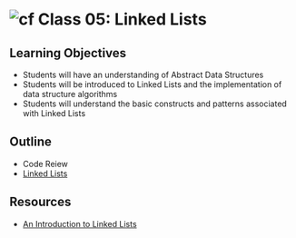 # ![cf](http://i.imgur.com/7v5ASc8.png) Class 05: Linked Lists

## Learning Objectives
- Students will have an understanding of Abstract Data Structures
- Students will be introduced to Linked Lists and the implementation of data structure algorithms
- Students will understand the basic constructs and patterns associated with Linked Lists

## Outline
- Code Reiew
- [Linked Lists]

<!-- links -->
[Linked Lists]: ./notes/singly_linked_list.md

## Resources
- [An Introduction to Linked Lists](https://www.geeksforgeeks.org/linked-list-set-1-introduction/)
